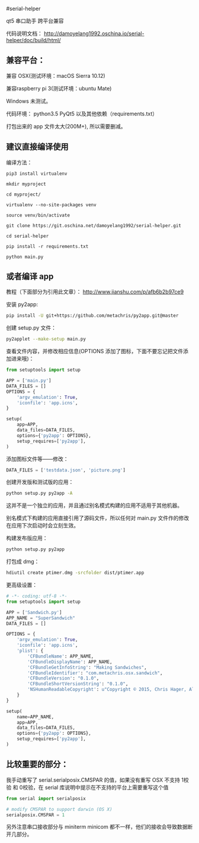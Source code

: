 #serial-helper

qt5 串口助手 跨平台兼容

代码说明文档： http://damoyelang1992.oschina.io/serial-helper/doc/build/html/

## 兼容平台：

兼容 OSX(测试环境：macOS Sierra 10.12)

兼容raspberry pi 3(测试环境：ubuntu Mate)

Windows 未测试。

代码环境： python3.5 PyQt5 以及其他依赖（requirements.txt）

打包出来的 app 文件太大(200M+), 所以需要删减。

## 建议直接编译使用 

编译方法：

```
pip3 install virtualenv

mkdir myproject

cd myproject/

virtualenv --no-site-packages venv

source venv/bin/activate

git clone https://git.oschina.net/damoyelang1992/serial-helper.git

cd serial-helper

pip install -r requirements.txt

python main.py

```

## 或者编译 app 

教程（下面部分为引用此文章）： http://www.jianshu.com/p/afb6b2b97ce9

安装 py2app:

```bash
pip install -U git+https://github.com/metachris/py2app.git@master
```

创建 setup.py 文件：

```bash
py2applet --make-setup main.py
```

查看文件内容，并修改相应信息(OPTIONS 添加了图标，下面不要忘记把文件添加进来哦)：
 
```python
from setuptools import setup

APP = ['main.py']
DATA_FILES = []
OPTIONS = {
    'argv_emulation': True,
    'iconfile': 'app.icns',
}

setup(
    app=APP,
    data_files=DATA_FILES,
    options={'py2app': OPTIONS},
    setup_requires=['py2app'],
)

```

添加图标文件等——修改：

```python
DATA_FILES = ['testdata.json', 'picture.png']
```
创建开发版和测试版的应用：

```bash
python setup.py py2app -A
```

这并不是一个独立的应用，并且通过别名模式构建的应用不适用于其他机器。

别名模式下构建的应用直接引用了源码文件，所以任何对 main.py 文件作的修改在应用下次启动时会立刻生效。

构建发布版应用：

```bash
python setup.py py2app
```

打包成 dmg： 

```bash
hdiutil create ptimer.dmg -srcfolder dist/ptimer.app
```

更高级设置：
```python
# -*- coding: utf-8 -*-
from setuptools import setup

APP = ['Sandwich.py']
APP_NAME = "SuperSandwich"
DATA_FILES = []

OPTIONS = {
    'argv_emulation': True,
    'iconfile': 'app.icns',
    'plist': {
        'CFBundleName': APP_NAME,
        'CFBundleDisplayName': APP_NAME,
        'CFBundleGetInfoString': "Making Sandwiches",
        'CFBundleIdentifier': "com.metachris.osx.sandwich",
        'CFBundleVersion': "0.1.0",
        'CFBundleShortVersionString': "0.1.0",
        'NSHumanReadableCopyright': u"Copyright © 2015, Chris Hager, All Rights Reserved"
    }
}

setup(
    name=APP_NAME,
    app=APP,
    data_files=DATA_FILES,
    options={'py2app': OPTIONS},
    setup_requires=['py2app'],
)
```

## 比较重要的部分：
 
我手动重写了 serial.serialposix.CMSPAR 的值，如果没有重写 OSX 不支持 1校验 和 0校验，在 serial 库说明中提示在不支持的平台上需要重写这个值

```python
from serial import serialposix

# modify CMSPAR to support darwin (OS X)
serialposix.CMSPAR = 1
```

另外注意串口接收部分与 miniterm minicom 都不一样，他们的接收会导致数据断开几部分。

